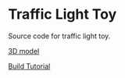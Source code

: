 # Traffic Light Toy
Source code for traffic light toy. 

[3D model](https://rxl.dev/trafficlightmodel)

[Build Tutorial](https://rxl.dev/trafficlight)
